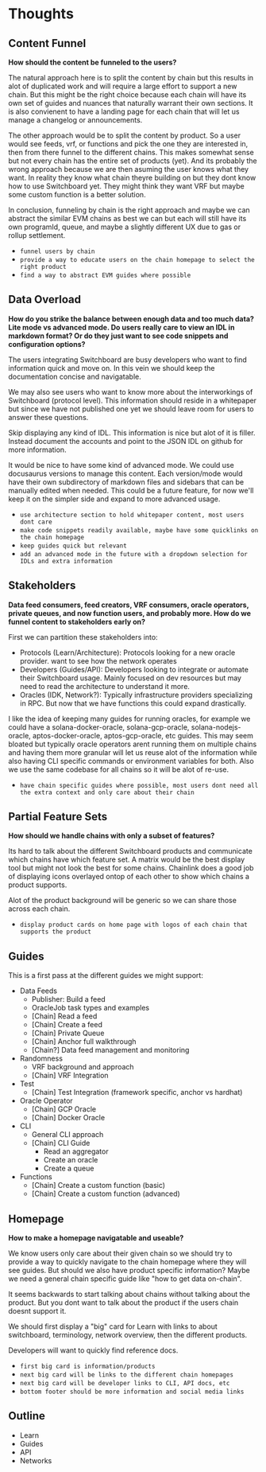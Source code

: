# Thoughts

## Content Funnel

**How should the content be funneled to the users?**

The natural approach here is to split the content by chain but this results in
alot of duplicated work and will require a large effort to support a new chain.
But this might be the right choice because each chain will have its own set of
guides and nuances that naturally warrant their own sections. It is also
convienent to have a landing page for each chain that will let us manage a
changelog or announcements.

The other approach would be to split the content by product. So a user would see
feeds, vrf, or functions and pick the one they are interested in, then from
there funnel to the different chains. This makes somewhat sense but not every
chain has the entire set of products (yet). And its probably the wrong approach
because we are then asuming the user knows what they want. In reality they know
what chain theyre building on but they dont know how to use Switchboard yet.
They might think they want VRF but maybe some custom function is a better
solution.

In conclusion, funneling by chain is the right approach and maybe we can
abstract the similar EVM chains as best we can but each will still have its own
programId, queue, and maybe a slightly different UX due to gas or rollup
settlement.

- `funnel users by chain`
- `provide a way to educate users on the chain homepage to select the right product`
- `find a way to abstract EVM guides where possible`

## Data Overload

**How do you strike the balance between enough data and too much data? Lite mode
vs advanced mode. Do users really care to view an IDL in markdown format? Or do
they just want to see code snippets and configuration options?**

The users integrating Switchboard are busy developers who want to find
information quick and move on. In this vein we should keep the documentation
concise and navigatable.

We may also see users who want to know more about the interworkings of
Switchboard (protocol level). This information should reside in a whitepaper but
since we have not published one yet we should leave room for users to answer
these questions.

Skip displaying any kind of IDL. This information is nice but alot of it is
filler. Instead document the accounts and point to the JSON IDL on github for
more information.

It would be nice to have some kind of advanced mode. We could use docusaurus
versions to manage this content. Each version/mode would have their own
subdirectory of markdown files and sidebars that can be manually edited when
needed. This could be a future feature, for now we'll keep it on the simpler
side and expand to more advanced usage.

- `use architecture section to hold whitepaper content, most users dont care`
- `make code snippets readily available, maybe have some quicklinks on the chain homepage`
- `keep guides quick but relevant`
- `add an advanced mode in the future with a dropdown selection for IDLs and extra information`

## Stakeholders

**Data feed consumers, feed creators, VRF consumers, oracle operators, private
queues, and now function users, and probably more. How do we funnel content to
stakeholders early on?**

First we can partition these stakeholders into:

- Protocols (Learn/Architecture): Protocols looking for a new oracle provider.
  want to see how the network operates
- Developers (Guides/API): Developers looking to integrate or automate their
  Switchboard usage. Mainly focused on dev resources but may need to read the
  architecture to understand it more.
- Oracles (IDK, Network?): Typically infrastructure providers specializing in
  RPC. But now that we have functions this could expand drastically.

I like the idea of keeping many guides for running oracles, for example we could
have a solana-docker-oracle, solana-gcp-oracle, solana-nodejs-oracle,
aptos-docker-oracle, aptos-gcp-oracle, etc guides. This may seem bloated but
typically oracle operators arent running them on multiple chains and having them
more granular will let us reuse alot of the information while also having CLI
specific commands or environment variables for both. Also we use the same
codebase for all chains so it will be alot of re-use.

- `have chain specific guides where possible, most users dont need all the extra context and only care about their chain`

## Partial Feature Sets

**How should we handle chains with only a subset of features?**

Its hard to talk about the different Switchboard products and communicate which
chains have which feature set. A matrix would be the best display tool but might
not look the best for some chains. Chainlink does a good job of displaying icons
overlayed ontop of each other to show which chains a product supports.

Alot of the product background will be generic so we can share those across each
chain.

- `display product cards on home page with logos of each chain that supports the product`

## Guides

This is a first pass at the different guides we might support:

- Data Feeds
  - Publisher: Build a feed
  - OracleJob task types and examples
  - [Chain] Read a feed
  - [Chain] Create a feed
  - [Chain] Private Queue
  - [Chain] Anchor full walkthrough
  - [Chain?] Data feed management and monitoring
- Randomness
  - VRF background and approach
  - [Chain] VRF Integration
- Test
  - [Chain] Test Integration (framework specific, anchor vs hardhat)
- Oracle Operator
  - [Chain] GCP Oracle
  - [Chain] Docker Oracle
- CLI
  - General CLI approach
  - [Chain] CLI Guide
    - Read an aggregator
    - Create an oracle
    - Create a queue
- Functions
  - [Chain] Create a custom function (basic)
  - [Chain] Create a custom function (advanced)

## Homepage

**How to make a homepage navigatable and useable?**

We know users only care about their given chain so we should try to provide a
way to quickly navigate to the chain homepage where they will see guides. But
should we also have product specific information? Maybe we need a general chain
specific guide like "how to get data on-chain".

It seems backwards to start talking about chains without talking about the
product. But you dont want to talk about the product if the users chain doesnt
support it.

We should first display a "big" card for Learn with links to about switchboard,
terminology, network overview, then the different products.

Developers will want to quickly find reference docs.

- `first big card is information/products`
- `next big card will be links to the different chain homepages`
- `next big card will be developer links to CLI, API docs, etc`
- `bottom footer should be more information and social media links`

## Outline

- Learn
- Guides
- API
- Networks